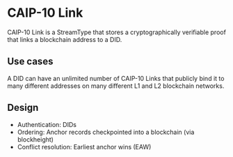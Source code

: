 # CAIP-10 Link

CAIP-10 Link is a StreamType that stores a cryptographically verifiable proof that links a blockchain address to a DID.

## Use cases

A DID can have an unlimited number of CAIP-10 Links that publicly bind it to many different addresses on many different L1 and L2 blockchain networks.

## Design

- Authentication: DIDs
- Ordering: Anchor records checkpointed into a blockchain (via blockheight)
- Conflict resolution: Earliest anchor wins (EAW)
